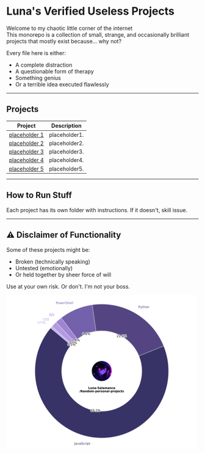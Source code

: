 # Luna's Verified Useless Projects

Welcome to my chaotic little corner of the internet   
This monorepo is a collection of small, strange, and occasionally brilliant projects that mostly exist because... why not?

Every file here is either:
- A complete distraction
- A questionable form of therapy
- Something genius
- Or a terrible idea executed flawlessly

---

## Projects
 
| Project | Description |
|--------|-------------|
| [placeholder 1](./placeholder1/) | placeholder1. |
| [placeholder 2](./placeholder2/) | placeholder2. |
| [placeholder 3](./placeholder3/) | placeholder3. |
| [placeholder 4](./placeholder4/) | placeholder4. |
| [placeholder 5](./placeholder5/) | placeholder5. |

---

## How to Run Stuff

Each project has its own folder with instructions. If it doesn't, skill issue.

---

## ⚠️ Disclaimer of Functionality

Some of these projects might be:

- Broken (technically speaking)
- Untested (emotionally)
- Or held together by sheer force of will

Use at your own risk. Or don't. I'm not your boss.

<img src="Python/Language_Chart/Charts/languages.svg" width="500" alt="Language breakdown chart" />
